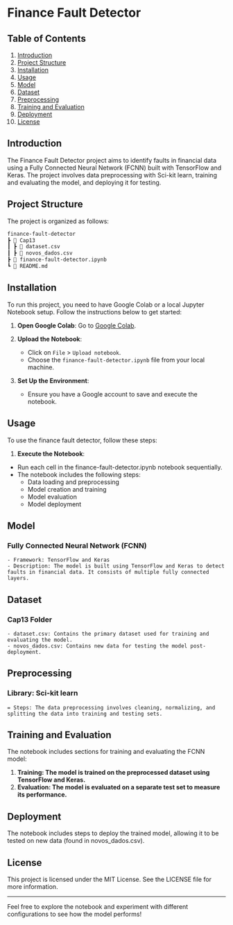 # Finance Fault Detector

## Table of Contents
1. [Introduction](#introduction)
2. [Project Structure](#project-structure)
3. [Installation](#installation)
4. [Usage](#usage)
5. [Model](#model)
6. [Dataset](#dataset)
7. [Preprocessing](#preprocessing)
8. [Training and Evaluation](#training-and-evaluation)
9. [Deployment](#deployment)
10. [License](#license)

## Introduction
The Finance Fault Detector project aims to identify faults in financial data using a Fully Connected Neural Network (FCNN) built with TensorFlow and Keras. The project involves data preprocessing with Sci-kit learn, training and evaluating the model, and deploying it for testing.

## Project Structure
The project is organized as follows:
```sh
finance-fault-detector
┣ 📂 Cap13
┃ ┣ 📜 dataset.csv
┃ ┣ 📜 novos_dados.csv
┣ 📜 finance-fault-detector.ipynb
┗ 📜 README.md
```

## Installation
To run this project, you need to have Google Colab or a local Jupyter Notebook setup. Follow the instructions below to get started:

1. **Open Google Colab**: Go to [Google Colab](https://colab.research.google.com/).

2. **Upload the Notebook**:
   - Click on `File` > `Upload notebook`.
   - Choose the `finance-fault-detector.ipynb` file from your local machine.

3. **Set Up the Environment**:
   - Ensure you have a Google account to save and execute the notebook.

## Usage
To use the finance fault detector, follow these steps:

1. **Execute the Notebook**:
  - Run each cell in the finance-fault-detector.ipynb notebook sequentially.
  - The notebook includes the following steps:
    - Data loading and preprocessing
    - Model creation and training
    - Model evaluation
    - Model deployment

## Model
 ### Fully Connected Neural Network (FCNN)
    - Framework: TensorFlow and Keras
    - Description: The model is built using TensorFlow and Keras to detect faults in financial data. It consists of multiple fully connected layers.

## Dataset
 ### Cap13 Folder
    - dataset.csv: Contains the primary dataset used for training and evaluating the model.
    - novos_dados.csv: Contains new data for testing the model post-deployment.

## Preprocessing
 ### Library: Sci-kit learn
    = Steps: The data preprocessing involves cleaning, normalizing, and splitting the data into training and testing sets.

## Training and Evaluation
 The notebook includes sections for training and evaluating the FCNN model:
  1. **Training: The model is trained on the preprocessed dataset using TensorFlow and Keras.**
  2. **Evaluation: The model is evaluated on a separate test set to measure its performance.**

## Deployment
  The notebook includes steps to deploy the trained model, allowing it to be tested on new data (found in novos_dados.csv).

## License
  This project is licensed under the MIT License. See the LICENSE file for more information.

---

Feel free to explore the notebook and experiment with different configurations to see how the model performs!
